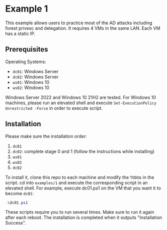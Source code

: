# Example 1

This example allows users to practice most of the AD attacks including forest privesc and delegation.
It requires 4 VMs in the same LAN. Each VM has a static IP.

## Prerequisites

Operating Systems:

- `dc01`: Windows Server
- `dc02`: Windows Server
- `ws01`: Windows 10
- `ws02`: Windows 10

Windows Server 2022 and Windows 10 21H2 are tested.
For Windows 10 machines, please run an elevated shell and execute `Set-ExecutionPolicy Unrestricted -Force` 
in order to execute script.

## Installation

Please make sure the installation order:

1. `dc01`
2. `dc02`: complete stage 0 and 1 (follow the instructions while installing)
3. `ws01`
4. `ws02`
5. `dc02`

To install it, clone this repo to each machine and modify the `TODO`s in the script.
cd into `examples/1` and execute the corresponding script in an elevated shell.
For example, execute dc01.ps1 on the VM that you want it to become `dc01`:
```powershell
.\dc01.ps1
```
These scripts require you to run several times. Make sure to run it again after each reboot.
The installation is completed when it outputs "Installation Success".
